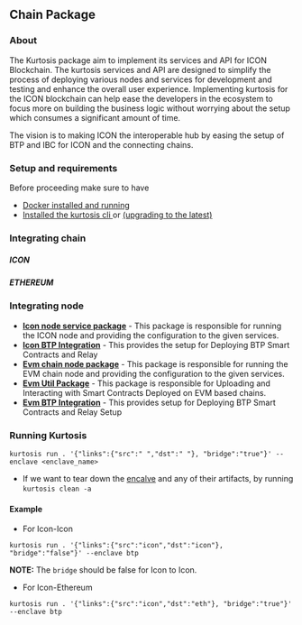 ## Chain Package
### About

The Kurtosis package aim to implement its services and API for ICON Blockchain.
The kurtosis services and API are designed to simplify the process of deploying various nodes and services for development and testing and enhance the overall user experience. Implementing kurtosis for the ICON blockchain can help ease the developers in the ecosystem to focus more on building the business logic without worrying about the setup which consumes a significant amount of time.

The vision is to making ICON the interoperable hub by easing the setup of BTP and IBC for ICON and the connecting chains.

### Setup and requirements

Before proceeding make sure to have

- [Docker installed and running](https://docs.kurtosis.com/install#i-install--start-docker)
- [Installed the kurtosis cli ](https://docs.kurtosis.com/install#ii-install-the-cli) or [(upgrading to the latest)](https://docs.kurtosis.com/upgrade)

### Integrating chain

##### ICON  
##### ETHEREUM

### Integrating node

- [**Icon node service package**](./jvm) - This package is responsible for running the ICON node and providing the configuration to the given services.
- [**Icon BTP Integration**](./jvm) - This provides the setup for Deploying BTP Smart Contracts and Relay
- [**Evm chain node package**](./evm/) - This package is responsible for running the EVM chain node and providing the configuration to the given services.
- [**Evm Util Package**](./evm/) - This package is responsible for Uploading and Interacting with Smart Contracts Deployed on EVM based chains.
- [**Evm BTP Integration**](./evm/) - This provides setup for Deploying BTP Smart Contracts and Relay Setup

### Running Kurtosis

```
kurtosis run . '{"links":{"src":" ","dst":" "}, "bridge":"true"}' --enclave <enclave_name>
```

- If we want to tear down the [encalve](https://docs.kurtosis.com/concepts-reference/enclaves/) and any of their artifacts, by running `kurtosis clean -a`

#### Example

* For Icon-Icon

```
kurtosis run . '{"links":{"src":"icon","dst":"icon"}, "bridge":"false"}' --enclave btp
```

**NOTE:** The `bridge` should be false for Icon to Icon.

* For Icon-Ethereum

```
kurtosis run . '{"links":{"src":"icon","dst":"eth"}, "bridge":"true"}' --enclave btp
```

